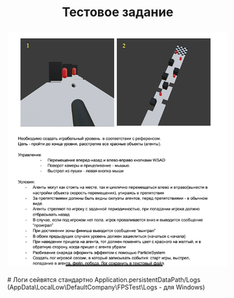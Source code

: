 <h1 align="center">Тестовое задание</h1>
<h2 align="center"><img src="https://github.com/LWART-STUDIO/FPSTest/blob/main/Preview.png"></h2>
#
Логи сейвятся стандартно Application.persistentDataPath/Logs
<div>(AppData\LocalLow\DefaultCompany\FPSTest\Logs - для Windows)</div>

